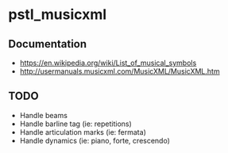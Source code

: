 # pstl_musicxml

## Documentation
+ https://en.wikipedia.org/wiki/List_of_musical_symbols
+ http://usermanuals.musicxml.com/MusicXML/MusicXML.htm

## TODO
+ Handle beams
+ Handle barline tag (ie: repetitions)
+ Handle articulation marks (ie: fermata)
+ Handle dynamics (ie: piano, forte, crescendo)
